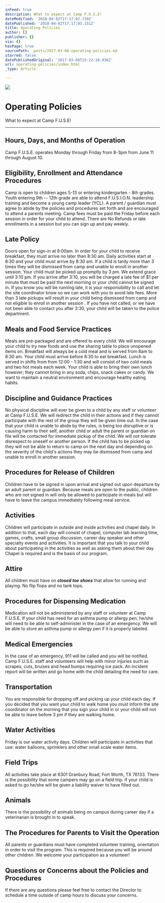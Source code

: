 ```yaml
---
inFeed: true
description: What to expect at Camp F.U.S.E!
dateModified: '2018-04-02T17:17:02.720Z'
datePublished: '2018-04-02T17:17:03.151Z'
title: Operating Policies
author: []
publisher: {}
via: {}
hasPage: true
sourcePath: _posts/2017-03-08-operating-policies.md
starred: false
datePublishedOriginal: '2017-03-08T15:22:10.936Z'
url: operating-policies/index.html
_type: Article

---
```

![](https://the-grid-user-content.s3-us-west-2.amazonaws.com/f8f63450-92ec-49b4-8c56-dcdc8f620eef.jpg)

# **Operating Policies**

What to expect at Camp F.U.S.E!

---

## Hours, Days, and Months of Operation

Camp F.U.S.E. operates Monday through Friday from 8-3pm from June 11 through August 10\.

## Eligibility, Enrollment and Attendance Procedures

Camp is open to children ages 5-13 or entering kindergarten - 8th grades. Youth entering 9th -- 12th grade are able to attend F.U.S.I.O.N. leadership training and become a young camp leader (YCL). A parent / guardian must agree to abide by the policies and procedures set forth and are encouraged to attend a parents meeting. Camp fees must be paid the Friday before each session in order for your child to attend. There are No Refunds or late enrollments in a session but you can sign up and pay weekly.

## Late Policy

Doors open for sign-in at 8:00am. In order for your child to receive breakfast, they must arrive no later than 8:30 am. Daily activities start at 8:30 and your child must arrive by 8:30 am. If a child is tardy more than 3 times they will be dismissed from camp and unable to enroll in another session. Your child must be picked up promptly by 3 pm. We extend grace until 3:10 pm. If you arrive after 3:10, you will be charged a late fee of $1 per minute that must be paid the next morning or your child cannot be signed in. If you know you will be running late, it is your responsibility to call and let the site coordinator know so we can work with you to avoid late fees. More than 3 late pickups will result in your child being dismissed from camp and not eligible to enroll in another session . If you have not called, or we have not been able to contact you after 3:30, your child will be taken to the police department.

## Meals and Food Service Practices

Meals are pre-packaged and are offered to every child. We will encourage your child to try new foods and use the sharing table to place unopened items on. Breakfast will always be a cold meal and is served from 8am to 8:30 am. Your child must arrive before 8:30 to eat breakfast. Lunch is served in shifts from from 12:00 - 1:30 and will consist of two cold meals and two hot meals each week. Your child is able to bring their own lunch however; they cannot bring in any soda, chips, snack cakes or candy. We want to maintain a neutral environment and encourage healthy eating habits.

## Discipline and Guidance Practices

No physical discipline will ever be given to a child by any staff or volunteer at Camp F.U.S.E. We will redirect the child in their actions and if they cannot participate with the rest of the group they will be given time out. In the case that your child is unable to abide by the rules, is being too disruptive or is causing harm to their self, another child or adult the parent or guardian on file will be contacted for immediate pickup of the child. We will not tolerate disrespect to oneself or another person. If the child has to be picked up they will not be able to return to camp on the next day and depending on the severity of the child's actions they may be dismissed from camp and unable to enroll in another session.

## Procedures for Release of Children

Children have to be signed in upon arrival and signed out upon departure by an adult parent or guardian. Because meals are open to the public, children who are not signed in will only be allowed to participate in meals but will have to leave the campus immediately following meal service.

## Activities

Children will participate in outside and inside activities and chapel daily. In addition to that, each day will consist of chapel, computer lab learning time, games, crafts, small group discussion, career day speaker and other specialty events and activities. It is important that you talk to your child about participating in the activities as well as asking them about their day. Chapel is required and is the basis of our program.

## Attire

All children must have on _**closed toe shoes**_ that allow for running and playing. No flip flops and no tank tops.

## Procedures for Dispensing Medication

Medication will not be administered by any staff or volunteer at Camp F.U.S.E. If your child has need for an asthma pump or allergy pen, he/she will need to be able to self-administer in the case of an emergency. We will be able to store an asthma pump or allergy pen if it is properly labeled.

## Medical Emergencies

In the case of an emergency, 911 will be called and you will be notified. Camp F.U.S.E. staff and volunteers will help with minor injuries such as scrapes, cuts, bruises and head bumps requiring ice pack. An incident report will be written and go home with the child detailing the need for care.

## Transportation

You are responsible for dropping off and picking up your child each day. If you decided that you want your child to walk home you must inform the site coordinator on the morning that you sign your child in or your child will not be able to leave before 3 pm if they are walking home.

## Water Activities

Friday is our water activity days. Children will participate in activities that use: water balloons, sprinklers and other small scale water items. 

## Field Trips

All activities take place at 6301 Granbury Road, Fort Worth, TX 76133\. There is the possibility that some campers may go on a field trip. If your child is asked to go he/she will be given a liability waiver to have filled out.

## Animals

There is the possibility of animals being on campus during career day if a veterinarian is brought in to speak.

## The Procedures for Parents to Visit the Operation

All parents or guardians must have completed volunteer training, orientation in order to visit the program. This is required because you will be around other children .We welcome your participation as a volunteer!

## Questions or Concerns about the Policies and Procedures

If there are any questions please feel free to contact the Director to schedule a time outside of camp hours to discuss your concerns.